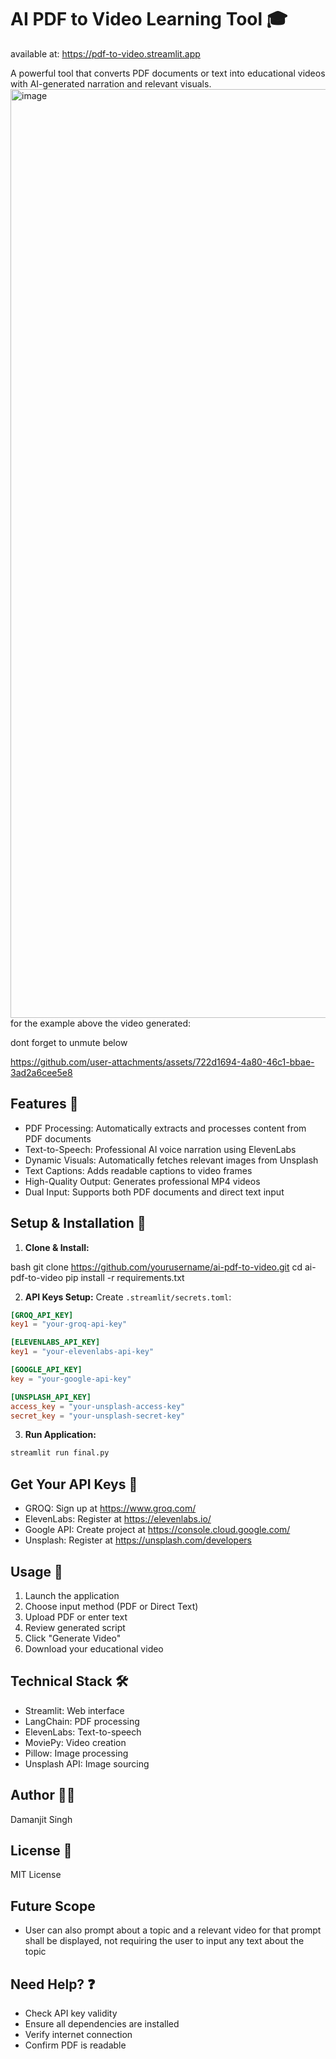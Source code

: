 # AI PDF to Video Learning Tool 🎓
available at: https://pdf-to-video.streamlit.app

A powerful tool that converts PDF documents or text into educational videos with AI-generated narration and relevant visuals.
<img width="1486" alt="image" src="https://github.com/user-attachments/assets/5e9f3ee6-8880-49e3-8607-acad4eb0733e" />
for the example above the video generated:

dont forget to unmute below


https://github.com/user-attachments/assets/722d1694-4a80-46c1-bbae-3ad2a6cee5e8





## Features 🌟
- PDF Processing: Automatically extracts and processes content from PDF documents
- Text-to-Speech: Professional AI voice narration using ElevenLabs
- Dynamic Visuals: Automatically fetches relevant images from Unsplash
- Text Captions: Adds readable captions to video frames
- High-Quality Output: Generates professional MP4 videos
- Dual Input: Supports both PDF documents and direct text input

## Setup & Installation 🚀

1. **Clone & Install:**

bash
git clone https://github.com/yourusername/ai-pdf-to-video.git
cd ai-pdf-to-video
pip install -r requirements.txt

2. **API Keys Setup:**
Create `.streamlit/secrets.toml`:

```toml
[GROQ_API_KEY]
key1 = "your-groq-api-key"

[ELEVENLABS_API_KEY]
key1 = "your-elevenlabs-api-key"

[GOOGLE_API_KEY]
key = "your-google-api-key"

[UNSPLASH_API_KEY]
access_key = "your-unsplash-access-key"
secret_key = "your-unsplash-secret-key"
```

3. **Run Application:**
```bash
streamlit run final.py
```


## Get Your API Keys 🔑
- GROQ: Sign up at https://www.groq.com/
- ElevenLabs: Register at https://elevenlabs.io/
- Google API: Create project at https://console.cloud.google.com/
- Unsplash: Register at https://unsplash.com/developers

## Usage 📝
1. Launch the application
2. Choose input method (PDF or Direct Text)
3. Upload PDF or enter text
4. Review generated script
5. Click "Generate Video"
6. Download your educational video

## Technical Stack 🛠️
- Streamlit: Web interface
- LangChain: PDF processing
- ElevenLabs: Text-to-speech
- MoviePy: Video creation
- Pillow: Image processing
- Unsplash API: Image sourcing

## Author 👨‍💻
Damanjit Singh

## License 📄
MIT License
## Future Scope
- User can also prompt about a topic and a relevant video for that prompt shall be displayed, not requiring the user to input any text about the topic
## Need Help? ❓
- Check API key validity
- Ensure all dependencies are installed
- Verify internet connection
- Confirm PDF is readable
